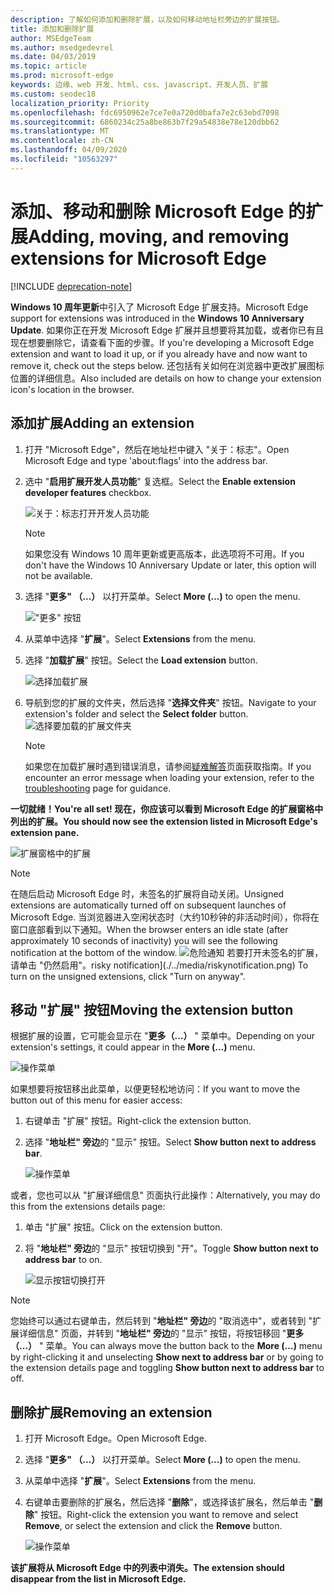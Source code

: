 ```yaml
---
description: 了解如何添加和删除扩展，以及如何移动地址栏旁边的扩展按钮。
title: 添加和删除扩展
author: MSEdgeTeam
ms.author: msedgedevrel
ms.date: 04/03/2019
ms.topic: article
ms.prod: microsoft-edge
keywords: 边缘、web 开发、html、css、javascript、开发人员、扩展
ms.custom: seodec18
localization_priority: Priority
ms.openlocfilehash: fdc6950962e7ce7e0a720d0bafa7e2c63ebd7098
ms.sourcegitcommit: 6860234c25a8be863b7f29a54838e78e120dbb62
ms.translationtype: MT
ms.contentlocale: zh-CN
ms.lasthandoff: 04/09/2020
ms.locfileid: "10563297"
---
```

# <span data-ttu-id="ab1a6-104">添加、移动和删除 Microsoft Edge 的扩展</span><span class="sxs-lookup"><span data-stu-id="ab1a6-104">Adding, moving, and removing extensions for Microsoft Edge</span></span>  

[!INCLUDE [deprecation-note](../includes/deprecation-note.md)]  

<span data-ttu-id="ab1a6-105">**Windows 10 周年更新**中引入了 Microsoft Edge 扩展支持。</span><span class="sxs-lookup"><span data-stu-id="ab1a6-105">Microsoft Edge support for extensions was introduced in the **Windows 10 Anniversary Update**.</span></span> <span data-ttu-id="ab1a6-106">如果你正在开发 Microsoft Edge 扩展并且想要将其加载，或者你已有且现在想要删除它，请查看下面的步骤。</span><span class="sxs-lookup"><span data-stu-id="ab1a6-106">If you're developing a Microsoft Edge extension and want to load it up, or if you already have and now want to remove it, check out the steps below.</span></span>
<span data-ttu-id="ab1a6-107">还包括有关如何在浏览器中更改扩展图标位置的详细信息。</span><span class="sxs-lookup"><span data-stu-id="ab1a6-107">Also included are details on how to change your extension icon's location in the browser.</span></span>

## <span data-ttu-id="ab1a6-108">添加扩展</span><span class="sxs-lookup"><span data-stu-id="ab1a6-108">Adding an extension</span></span>

1. <span data-ttu-id="ab1a6-109">打开 "Microsoft Edge"，然后在地址栏中键入 "关于：标志"。</span><span class="sxs-lookup"><span data-stu-id="ab1a6-109">Open Microsoft Edge and type 'about:flags' into the address bar.</span></span>

2. <span data-ttu-id="ab1a6-110">选中 "**启用扩展开发人员功能**" 复选框。</span><span class="sxs-lookup"><span data-stu-id="ab1a6-110">Select the **Enable extension developer features** checkbox.</span></span>

   ![关于：标志打开开发人员功能](./../media/sideload-aboutflags.png)
   > [!NOTE]
   > <span data-ttu-id="ab1a6-112">如果您没有 Windows 10 周年更新或更高版本，此选项将不可用。</span><span class="sxs-lookup"><span data-stu-id="ab1a6-112">If you don't have the Windows 10 Anniversary Update or later, this option will not be available.</span></span>

3. <span data-ttu-id="ab1a6-113">选择 "**更多" （...）** 以打开菜单。</span><span class="sxs-lookup"><span data-stu-id="ab1a6-113">Select **More (...)** to open the menu.</span></span>

   !["更多" 按钮](./../media/morebutton.png)  

4. <span data-ttu-id="ab1a6-115">从菜单中选择 "**扩展**"。</span><span class="sxs-lookup"><span data-stu-id="ab1a6-115">Select **Extensions** from the menu.</span></span>

5. <span data-ttu-id="ab1a6-116">选择 "**加载扩展**" 按钮。</span><span class="sxs-lookup"><span data-stu-id="ab1a6-116">Select the **Load extension** button.</span></span>

   ![选择加载扩展](./../media/sideload-load-extension.png)

6. <span data-ttu-id="ab1a6-118">导航到您的扩展的文件夹，然后选择 "**选择文件夹**" 按钮。</span><span class="sxs-lookup"><span data-stu-id="ab1a6-118">Navigate to your extension's folder and select the  **Select folder** button.</span></span>
   ![选择要加载的扩展文件夹](./../media/sideload-select-extension.png)
   > [!NOTE]
   > <span data-ttu-id="ab1a6-120">如果您在加载扩展时遇到错误消息，请参阅[疑难解答](./../troubleshooting.md)页面获取指南。</span><span class="sxs-lookup"><span data-stu-id="ab1a6-120">If you encounter an error message when loading your extension, refer to the [troubleshooting](./../troubleshooting.md) page for guidance.</span></span>


**<span data-ttu-id="ab1a6-121">一切就绪！</span><span class="sxs-lookup"><span data-stu-id="ab1a6-121">You're all set!</span></span> <span data-ttu-id="ab1a6-122">现在，你应该可以看到 Microsoft Edge 的扩展窗格中列出的扩展。</span><span class="sxs-lookup"><span data-stu-id="ab1a6-122">You should now see the extension listed in Microsoft Edge's extension pane.</span></span>**

![扩展窗格中的扩展](./../media/sideload-extension-installed.png)

> [!NOTE]
> <span data-ttu-id="ab1a6-124">在随后启动 Microsoft Edge 时，未签名的扩展将自动关闭。</span><span class="sxs-lookup"><span data-stu-id="ab1a6-124">Unsigned extensions are automatically turned off on subsequent launches of Microsoft Edge.</span></span> <span data-ttu-id="ab1a6-125">当浏览器进入空闲状态时（大约10秒钟的非活动时间），你将在窗口底部看到以下通知。</span><span class="sxs-lookup"><span data-stu-id="ab1a6-125">When the browser enters an idle state (after approximately 10 seconds of inactivity) you will see the following notification at the bottom of the window.</span></span> ![<span data-ttu-id="ab1a6-126">危险通知 ](./../media/riskynotification.png) 若要打开未签名的扩展，请单击 "仍然启用"。</span><span class="sxs-lookup"><span data-stu-id="ab1a6-126">risky notification](./../media/riskynotification.png) To turn on the unsigned extensions, click "Turn on anyway".</span></span>



## <span data-ttu-id="ab1a6-127">移动 "扩展" 按钮</span><span class="sxs-lookup"><span data-stu-id="ab1a6-127">Moving the extension button</span></span>
<span data-ttu-id="ab1a6-128">根据扩展的设置，它可能会显示在 "**更多（...）** " 菜单中。</span><span class="sxs-lookup"><span data-stu-id="ab1a6-128">Depending on your extension's settings, it could appear in the **More (...)** menu.</span></span>

   ![操作菜单](./../media/browseraction.png)  


<span data-ttu-id="ab1a6-130">如果想要将按钮移出此菜单，以便更轻松地访问：</span><span class="sxs-lookup"><span data-stu-id="ab1a6-130">If you want to move the button out of this menu for easier access:</span></span>

1. <span data-ttu-id="ab1a6-131">右键单击 "扩展" 按钮。</span><span class="sxs-lookup"><span data-stu-id="ab1a6-131">Right-click the extension button.</span></span>

2. <span data-ttu-id="ab1a6-132">选择 "**地址栏" 旁边**的 "显示" 按钮。</span><span class="sxs-lookup"><span data-stu-id="ab1a6-132">Select **Show button next to address bar**.</span></span>

   ![操作菜单](./../media/browseraction_contextmenu.png)  

<span data-ttu-id="ab1a6-134">或者，您也可以从 "扩展详细信息" 页面执行此操作：</span><span class="sxs-lookup"><span data-stu-id="ab1a6-134">Alternatively, you may do this from the extensions details page:</span></span>

1. <span data-ttu-id="ab1a6-135">单击 "扩展" 按钮。</span><span class="sxs-lookup"><span data-stu-id="ab1a6-135">Click on the extension button.</span></span>
2. <span data-ttu-id="ab1a6-136">将 "**地址栏" 旁边**的 "显示" 按钮切换到 "开"。</span><span class="sxs-lookup"><span data-stu-id="ab1a6-136">Toggle **Show button next to address bar** to on.</span></span>

   ![显示按钮切换打开](./../media/show-button-toggle.png)

> [!NOTE]
> <span data-ttu-id="ab1a6-138">您始终可以通过右键单击，然后转到 "**地址栏" 旁边**的 "取消选中"，或者转到 "扩展详细信息" 页面，并转到 "**地址栏" 旁边**的 "显示" 按钮，将按钮移回 "**更多（...）** " 菜单。</span><span class="sxs-lookup"><span data-stu-id="ab1a6-138">You can always move the button back to the **More (...)** menu by right-clicking it and unselecting **Show next to address bar** or by going to the extension details page and toggling **Show button next to address bar** to off.</span></span>


## <span data-ttu-id="ab1a6-139">删除扩展</span><span class="sxs-lookup"><span data-stu-id="ab1a6-139">Removing an extension</span></span>

1. <span data-ttu-id="ab1a6-140">打开 Microsoft Edge。</span><span class="sxs-lookup"><span data-stu-id="ab1a6-140">Open Microsoft Edge.</span></span>

2. <span data-ttu-id="ab1a6-141">选择 "**更多" （...）** 以打开菜单。</span><span class="sxs-lookup"><span data-stu-id="ab1a6-141">Select **More (...)** to open the menu.</span></span>

3. <span data-ttu-id="ab1a6-142">从菜单中选择 "**扩展**"。</span><span class="sxs-lookup"><span data-stu-id="ab1a6-142">Select **Extensions** from the menu.</span></span>

4. <span data-ttu-id="ab1a6-143">右键单击要删除的扩展名，然后选择 "**删除**"，或选择该扩展名，然后单击 "**删除**" 按钮。</span><span class="sxs-lookup"><span data-stu-id="ab1a6-143">Right-click the extension you want to remove and select **Remove**, or select the extension and click the **Remove** button.</span></span>

   ![操作菜单](./../media/remove.png)  

**<span data-ttu-id="ab1a6-145">该扩展将从 Microsoft Edge 中的列表中消失。</span><span class="sxs-lookup"><span data-stu-id="ab1a6-145">The extension should disappear from the list in Microsoft Edge.</span></span>**
